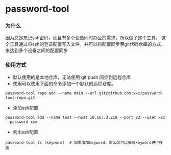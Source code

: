 # password-tool

### 为什么
因为总是忘记ssh密码，而且有多个设备同时办公的需求，所以做了这个工具。
这个工具通过将ssh的登录配置写入文件，并可以将配置同步至git代码仓库的方式，来达到多个设备之间的配置同步


### 使用方式
- 默认使用的是本地仓库，无法使用 git push 同步到远程仓库
- 使用可以使用下面的命令添加一个默认的远程仓库。
```shell
password-tool repo add --name main --url git@github.com:xxx/password-tool-repo.git
```
- 添加ssh配置
```shell
password-tool add --name test --host 10.167.3.219 --port 22 --user xxx --password xxx
```
- 列出ssh配置
```shell
password-tool ls [keyword]  # 如果增加keyword，那么就可以安装keyword进行搜索
```

